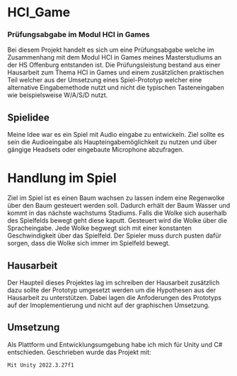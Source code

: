 # HCI_Game
### Prüfungsabgabe im Modul HCI in Games
Bei diesem Projekt handelt es sich um eine Prüfungsabgabe welche im Zusammenhang mit dem Modul HCI in Games meines Masterstudiums an der HS Offenburg entstanden ist. Die Prüfungsleistung bestand aus einer Hausarbeit zum Thema HCI in Games und einem zusätzlichen praktischen Teil welcher aus der Umsetzung eines Spiel-Prototyp welcher eine alternative Eingabemethode nutzt und nicht die typischen Tasteneingaben wie beispielsweise W/A/S/D nutzt.
## Spielidee
Meine Idee war es ein Spiel mit Audio eingabe zu entwickeln. Ziel sollte es sein die Audioeingabe als Haupteingabemöglichkeit zu nutzen und über gängige Headsets oder eingebaute Microphone abzufragen. 
# Handlung im Spiel
Ziel im Spiel ist es einen Baum wachsen zu lassen indem eine Regenwolke über den Baum gesteuert werden soll. Dadurch erhält der Baum Wasser und kommt in das nächste wachstums Stadiums. Falls die Wolke sich auserhalb des Spielfelds bewegt geht diese kaputt. Gesteuert wird die Wolke über die Spracheingabe. Jede Wolke begwegt sich mit einer konstanten Geschwindigkeit über das Spielfeld. Der Spieler muss durch pusten dafür sorgen, dass die Wolke sich immer im Spielfeld bewegt. 
## Hausarbeit
Der Haupteil dieses Projektes lag im schreiben der Hausarbeit zusätzlich dazu sollte der Prototyp umgesetzt werden um die Hypothesen aus der Hausarbeit zu unterstützen. Dabei lagen die Anfoderungen des Prototyps auf der Imoplementierung und nicht auf der graphischen Umsetzung.
## Umsetzung 
Als Plattform und Entwicklungsumgebung habe ich mich für Unity und C# entschieden. 
Geschrieben wurde das Projekt mit:
```
Mit Unity 2022.3.27f1
```
